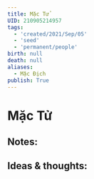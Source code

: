 ```yaml
---
title: Mặc Tử
UID: 210905214957
tags:
  - 'created/2021/Sep/05'
  - 'seed'
  - 'permanent/people'
birth: null
death: null
aliases:
  - Mặc Địch
publish: True
---
```

# Mặc Tử

## Notes:


## Ideas & thoughts:
